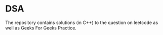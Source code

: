 # DSA
The repository contains solutions (in C++) to the question on leetcode as well as Geeks For Geeks Practice.
